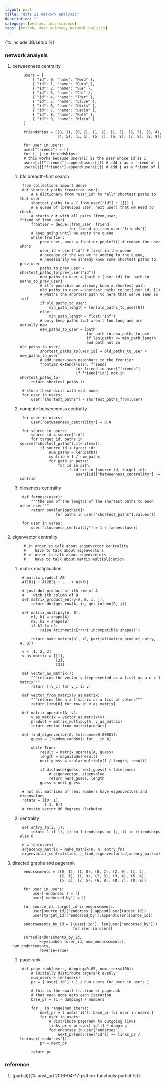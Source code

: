 ```yaml
---
layout: post
title: "dsfs 21 network analysis"
description: ""
category: [python, data science]
tags: [python, data science, network analysis]
---
```

{% include JB/setup %}


### network analysis

1. betweenness centrality

            users = [
                { "id": 0, "name": "Hero" },
                { "id": 1, "name": "Dunn" },
                { "id": 2, "name": "Sue" },
                { "id": 3, "name": "Chi" },
                { "id": 4, "name": "Thor" },
                { "id": 5, "name": "Clive" },
                { "id": 6, "name": "Hicks" },
                { "id": 7, "name": "Devin" },
                { "id": 8, "name": "Kate" },
                { "id": 9, "name": "Klein" }
            ]

            friendships = [(0, 1), (0, 2), (1, 2), (1, 3), (2, 3), (3, 4),
                           (4, 5), (5, 6), (5, 7), (6, 8), (7, 8), (8, 9)]

            for user in users:
            user["friends"] = []
            for i, j in friendships:
            # this works because users[i] is the user whose id is i
            users[i]["friends"].append(users[j]) # add i as a friend of j
            users[j]["friends"].append(users[i]) # add j as a friend of i

    1. bfs breadth-first search

            from collections import deque
            def shortest_paths_from(from_user):
                # a dictionary from "user_id" to *all* shortest paths to that user
                shortest_paths_to = { from_user["id"] : [[]] }
                # a queue of (previous user, next user) that we need to check.
                # starts out with all pairs (from_user, friend_of_from_user)
                frontier = deque((from_user, friend)
                                 for friend in from_user["friends"])
                # keep going until we empty the queue
                while frontier:
                    prev_user, user = frontier.popleft() # remove the user who's
                    user_id = user["id"] # first in the queue
                    # because of the way we're adding to the queue,
                    # necessarily we already know some shortest paths to prev_user
                    paths_to_prev_user = shortest_paths_to[prev_user["id"]]
                    new_paths_to_user = [path + [user_id] for path in paths_to_prev_user]
                    # it's possible we already know a shortest path
                    old_paths_to_user = shortest_paths_to.get(user_id, [])
                    # what's the shortest path to here that we've seen so far?
                    if old_paths_to_user:
                        min_path_length = len(old_paths_to_user[0])
                    else:
                        min_path_length = float('inf')
                    # only keep paths that aren't too long and are actually new
                    new_paths_to_user = [path
                                         for path in new_paths_to_user
                                         if len(path) <= min_path_length
                                         and path not in old_paths_to_user]
                    shortest_paths_to[user_id] = old_paths_to_user + new_paths_to_user
                    # add never-seen neighbors to the frontier
                    frontier.extend((user, friend)
                                    for friend in user["friends"]
                                    if friend["id"] not in shortest_paths_to)
                return shortest_paths_to

            # store these dicts with each node
            for user in users:
                user["shortest_paths"] = shortest_paths_from(user)

    1. compute betweenness centrality

            for user in users:
                user["betweenness_centrality"] = 0.0

            for source in users:
                source_id = source["id"]
                for target_id, paths in source["shortest_paths"].iteritems():
                    if source_id < target_id:
                        num_paths = len(paths)
                        contrib = 1 / num_paths
                        for path in paths:
                            for id in path:
                                if id not in [source_id, target_id]:
                                    users[id]["betweenness_centrality"] += contrib

    1. closeness centrality

            def farness(user):
                """the sum of the lengths of the shortest paths to each other user"""
                return sum(len(paths[0])
                           for paths in user["shortest_paths"].values())

            for user in usres:
                user["closeness_centrality"] = 1 / farness(user)

1. eigenvector centrality

            # in order to talk about eigenvector centrality
            #    have to talk about eigenvectors
            # in order to talk about eigenvectors
            #    have to talk about matrix multiplication

    1. matrix multiplication

            # matrix product AB
            Ai1B1j + Ai2B2j + ... + AikBkj

            # just dot product of ith row of A
            #    with jth column of B
            def matrix_product_entry(A, B, i, j):
                return dot(get_row(A, i), get_column(B, j))

            def matrix_multiply(A, B):
                n1, k1 = shape(A)
                n2, k2 = shape(B)
                if k1 != n2:
                    raise ArithmeticError('incompatible shapes!')

                return make_matrix(n1, k2, partial(matrix_product_entry, A, B))

            v = [1, 2, 3]
            v_as_matrix = [[1],
                           [2],
                           [3]]

            def vector_as_matrix():
                """returns the vector v (represented as a list) as a n x 1 matrix"""
                return [[v_i] for v_i in v]

            def vector_from_matrix(v_as_matrix):
                """returns the n x 1 matrix as a list of values"""
                return [row[0] for row in v_as_matrix]

            def matrix_operate(A, v):
                v_as_matrix = vector_as_matrix(v)
                product = matrix_multiply(A, v_as_matrix)
                return vector_from_matrix(product)

            def find_eigenvector(A, tolerance=0.00001):
                guess = [random.random() for _ in A]

                while True:
                    result = matrix_operate(A, guess)
                    length = magnitude(result)
                    next_guess = scalar_multiply(1 / length, result)

                    if distance(guess, next_guess) < tolerance:
                        # eigenvector, eigenvalue
                        return next_guess, length
                    guess = next_guess

            # not all matrices of real numbers have eigenvectors and eigenvalues
            rotate = [[0, 1],
                      [-1, 0]]
            # rotate vector 90 degrees clockwise

    1. centrality

            def entry_fn(i, j):
                return 1 if (i, j) in friendships or (j, i) in friendships else 0

            n = len(users)
            adjacency_matrix = make_matrix(n, n, entry_fn)
            eigenvector_centralities, _ find_eigenvector(adjacency_matrix)

1. directed graphs and pagerank

            endorsements = [(0, 1), (1, 0), (0, 2), (2, 0), (1, 2),
                            (2, 1), (1, 3), (2, 3), (3, 4), (5, 4),
                            (5, 6), (7, 5), (6, 8), (8, 7), (8, 9)]

            for user in users:
                user['endorses'] = []
                user['endorsed_by'] = []

            for source_id, target_id in endorsements:
                user[source_id]['endorses'].append(user[target_id])
                user[target_id]['endorsed_by'].append(user[source_id])

            endorsements_by_id = [(user['id'], len(user['endorsed_by']))
                                  for user in users]

            sorted(endorsements_by_id,
                   key=lambda (user_id, num_endorsements): num_endorsements,
                   reverse=True)

    1. page rank

            def page_rank(users, damping=0.85, num_iters=100):
                # initially distirbute pagerank evenly
                num_users = len(users)
                pr = { user['id'] : 1 / num_users for user in users }

                # this is the small fraction of pagerank
                # that each node gets each iteration
                base_pr = (1 - damping) / numbers

                for _ in range(num_iters):
                    next_pr = { user['id']: base_pr for user in users }
                    for user in users:
                        # distribute pagerank to outgoing links
                        links_pr = pr[user['id']] * damping
                        for endorsee in user['endorses']:
                            next_pr[endorsee['id']] += links_pr / len(user['endorses'])
                    pr = next_pr

                return pr

### reference

1. [partial]({% post_url 2016-04-17-python-functools-partial %})